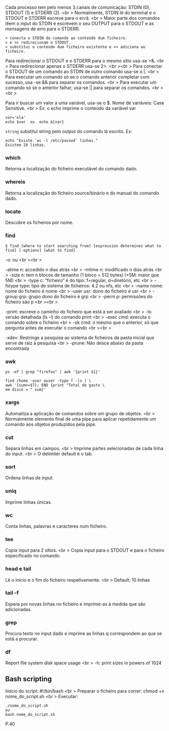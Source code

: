 
Cada processo tem pelo menos 3 canais de comunicação: STDIN (0), STDOUT (1) e STDERR (2).
<br \>
Normalmente, STDIN lê do terminal e o STDOUT e STDERR escreve para o ecrã.
<br \>
Maior parte dos comandos lêem o input do STDIN e escrevem o seu OUTPUT para o STDOUT e as mensagens de erro para o STDERR.

	< conecta o STDIN do comando ao conteúdo dum ficheiro.
	> e >> redirecionam o STDOUT.
	> substitui o conteúdo dum ficheiro existente e >> adiciona ao ficheiro.

Para redirecionar o STDOUT e o STDERR para o mesmo sítio usa-se >&.
<br \>
Para redirecionar apenas o STDERR usa-se 2>.
<br \><br \>
Para conectar o STDOUT de um comando ao STDIN de outro comando usa-se o |.
<br \>
Para executar um comando só se o comando anterior completar com sucesso, usa -se && para separar os comandos.
<br \>
Para executar um comando só se o anterior falhar, usa-se || para separar os comandos.
<br \><br \>

Para ir buscar um valor a uma variável, usa-se o $. Nome de variáveis: Case Sensitive.
<br \>
Ex: o echo imprime o conteúdo da variável var

	var='ola'
	echo $var  ou  echo &{var}

`string` substitui string pelo output do comando lá escrito.
Ex:

	echo "Existe `wc -l /etc/passwd` linhas."
	Existem 28 linhas.


### which
Retorna a localização do ficheiro executável do comando dado.

### whereis
Retorna a localização do ficheiro source/binário e do manual do comando dado.

### locate
Descobre os ficheiros por nome.

### find
	
	$ find [where to start searching from] [expression determines what to find] [-options] [what to find]

-o: ou
<br \><br \>

-atime n: accedido n dias atrás
<br \>
-mtime n: modificado n dias atrás
<br \>
-size n: tem n blocos de tamanho (1 bloco = 512 bytes) (+5M: maior que 5M)
<br \>
-type c: “ficheiro” é do tipo: f=regular, d=diretório, etc
<br \>
-fstype type: tipo de sistema de ficheiros: 4.2 ou nfs, etc
<br \>
-name nome: nome do ficheiro é nome
<br \>
-user usr: dono do ficheiro é usr
<br \>
-group grp: grupo dono do ficheiro é grp
<br \>
-perm p: permissões do ficheiro são p
<br \><br \>

-print: escreve o caminho do ficheiro que está a ser avaliado
<br \>
-ls: versão detalhada (ls -l) do comando print
<br \>
-exec cmd: executa o comando sobre o ficheiro
<br \>
-ok cmd: o mesmo que o anterior, só que pergunta antes de executar o comando
<br \><br \>

-xdev: Restringe a pesquisa ao sistema de ficheiros da pasta inicial que serve de raiz à pesquisa
<br \>
-prune: Não desce abaixo da pasta encontrada

### awk
	
	ps -ef | grep "firefox" | awk '{print $1}'

	find /home -user auser -type f -ls | \
	awk '{sum+=$7}; END {print "Total de gasto \
	em disco = " sum}'

### xargs
Automatiza a aplicação de comandos sobre um grupo de objetos.
<br \>
Normalmente elemento final de uma pipe para aplicar repetidamente um comando aos objetos produzidos pela pipe.

### cut
Separa linhas em campos.
<br \>
Imprime partes selecionadas de cada linha do input.
<br \>
O delimiter default é o tab.

### sort
Ordena linhas de input.

### uniq
Imprime linhas únicas.

### wc
Conta linhas, palavras e caracteres num ficheiro.

### tee
Copia input para 2 sítios.
<br \>
Copia input para o STDOUT e para o ficheiro especificado no comando.

### head e tail
Lê o início e o fim do ficheiro respetivamente.
<br \>
Default: 10 linhas

### tail -f
Espera por novas linhas no ficheiro e imprime-as à medida que são adicionadas.

### grep
Procura texto no input dado e imprime as linhas q correspondem ao que se está a procurar.

### df
Report file system disk space usage
<br \>
-h:  print sizes in powers of 1024




## Bash scripting
Iniício do script: #!/bin/bash
<br \>
Preparar o ficheiro para correr: chmod +x nome_do_script.sh
<br \>
Executar:
	
	./nome_do_script.sh
	ou 
	bash nome_do_script.sh

P.40


